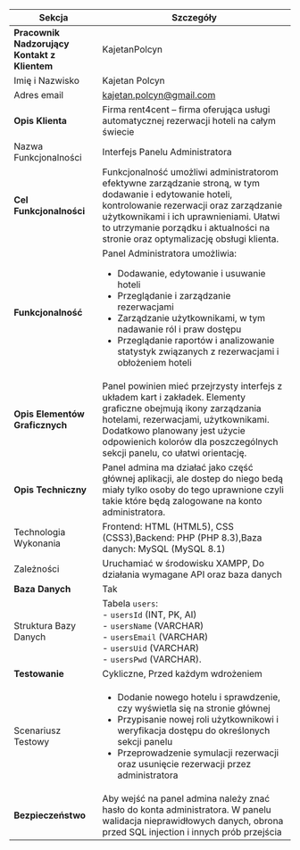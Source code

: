 | **Sekcja**                          | **Szczegóły**                                                                                       |
|-------------------------------------|-----------------------------------------------------------------------------------------------------|
| **Pracownik Nadzorujący Kontakt z Klientem** |  KajetanPolcyn                                                                                                   |
| Imię i Nazwisko                     | Kajetan Polcyn                                                                                        |
| Adres email                         | kajetan.polcyn@gmail.com                                                                            |
| **Opis Klienta**                    | Firma rent4cent – firma oferująca usługi automatycznej rezerwacji hoteli na całym świecie  |
| Nazwa Funkcjonalności               | Interfejs Panelu Administratora                                                             |
| **Cel Funkcjonalności**             | Funkcjonalność umożliwi administratorom efektywne zarządzanie stroną, w tym dodawanie i edytowanie hoteli, kontrolowanie rezerwacji oraz zarządzanie użytkownikami i ich uprawnieniami. Ułatwi to utrzymanie porządku i aktualności na stronie oraz optymalizację obsługi klienta. |
| **Funkcjonalność**                  | Panel Administratora umożliwia: <ul><li>Dodawanie, edytowanie i usuwanie hoteli</li><li>Przeglądanie i zarządzanie rezerwacjami</li><li>Zarządzanie użytkownikami, w tym nadawanie ról i praw dostępu</li><li>Przeglądanie raportów i analizowanie statystyk związanych z rezerwacjami i obłożeniem hoteli</li></ul> |
| **Opis Elementów Graficznych**      | Panel powinien mieć przejrzysty interfejs z układem kart i zakładek. Elementy graficzne obejmują ikony zarządzania hotelami, rezerwacjami, użytkownikami. Dodatkowo planowany jest użycie odpowienich kolorów dla poszczególnych sekcji panelu, co ułatwi orientację. |
| **Opis Techniczny**                 | Panel admina ma działać jako część głównej aplikacji, ale dostep do niego bedą miały tylko osoby do tego uprawnione czyli takie które będą zalogowane na konto administratora.  |
| Technologia Wykonania               |Frontend: HTML (HTML5), CSS (CSS3),Backend: PHP (PHP 8.3),Baza danych: MySQL (MySQL 8.1)    |
| Zależności                          | Uruchamiać w środowisku XAMPP, Do działania wymagane API oraz baza danych |
| **Baza Danych**                     | Tak                                                                                                 |
| Struktura Bazy Danych               | Tabela `users`: <br> - `usersId` (INT, PK, AI) <br> - `usersName` (VARCHAR) <br> - `usersEmail` (VARCHAR) <br> - `usersUid` (VARCHAR) <br> - `usersPwd` (VARCHAR). |
| **Testowanie**                      | Cykliczne, Przed każdym wdrożeniem                                                                                                 |
| Scenariusz Testowy                  | <ul><li>Dodanie nowego hotelu i sprawdzenie, czy wyświetla się na stronie głównej</li><li>Przypisanie nowej roli użytkownikowi i weryfikacja dostępu do określonych sekcji panelu</li><li>Przeprowadzenie symulacji rezerwacji oraz usunięcie rezerwacji przez administratora</li></ul> |
| **Bezpieczeństwo**                  | Aby wejść na panel admina należy znać hasło do konta administratora. W panelu walidacja nieprawidłowych danych, obrona przed SQL injection i innych prób przejścia |
